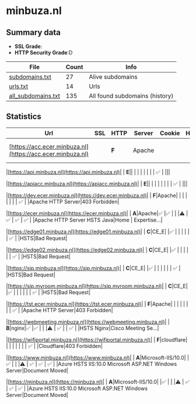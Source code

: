 

# minbuza.nl
## Summary data


 - **SSL Grade**:
 - **HTTP Security Grade**:D


| File       | Count | Info |
|------------|-------|------|
|[subdomains.txt](/data/minbuza.nl/subdomains.txt)|27|Alive subdomains|
|[urls.txt](/data/minbuza.nl/urls.txt)|14|Urls|
|[all_subdomains.txt](/data/minbuza.nl/all_subdomains.txt)|135|All found subdomains (history)|


## Statistics


| Url | SSL | HTTP | Server | Cookie | HSTS | CORS | CTO | CSP | XFO | XXP | RP |FP| Tech |Title |
|--------|-------|-------|------|------|------|------|------|------|------|------|------|------|------|------|
|[https://acc.ecer.minbuza.nl](https://acc.ecer.minbuza.nl)| | **F**|Apache| | | | | | | | :white_check_mark: | |Apache HTTP Server|403 Forbidden|


|[https://api.minbuza.nl](https://api.minbuza.nl)| | **E**|| | | | | | | | :white_check_mark: | |||


|[https://apiacc.minbuza.nl](https://apiacc.minbuza.nl)| | **E**|| | | | | | | | :white_check_mark: | |||


|[https://dev.ecer.minbuza.nl](https://dev.ecer.minbuza.nl)| | **F**|Apache| | | | | | | | :white_check_mark: | |Apache HTTP Server|403 Forbidden|


|[https://ecer.minbuza.nl](https://ecer.minbuza.nl)| | **A**|Apache|:white_check_mark: |:white_check_mark: | | |:warning: | :white_check_mark: | :white_check_mark: | :white_check_mark: | |Apache HTTP Server HSTS Java|Home | Expertise...|


|[https://edge01.minbuza.nl](https://edge01.minbuza.nl)| | **C**|CE_E| |:white_check_mark: | | | | | | :white_check_mark: | |HSTS|Bad Request|


|[https://edge02.minbuza.nl](https://edge02.minbuza.nl)| | **C**|CE_E| |:white_check_mark: | | | | | | :white_check_mark: | |HSTS|Bad Request|


|[https://sip.minbuza.nl](https://sip.minbuza.nl)| | **C**|CE_E| |:white_check_mark: | | | | | | :white_check_mark: | |HSTS|Bad Request|


|[https://sip.myroom.minbuza.nl](https://sip.myroom.minbuza.nl)| | **C**|CE_E| |:white_check_mark: | | | | | | :white_check_mark: | |HSTS|Bad Request|


|[https://tst.ecer.minbuza.nl](https://tst.ecer.minbuza.nl)| | **F**|Apache| | | | | | | | :white_check_mark: | |Apache HTTP Server|403 Forbidden|


|[https://webmeeting.minbuza.nl](https://webmeeting.minbuza.nl)| | **B**|nginx|:white_check_mark: |:white_check_mark: | | |:warning: | :white_check_mark: | | :white_check_mark: | |HSTS Nginx|Cisco Meeting Se...|


|[https://wifiportal.minbuza.nl](https://wifiportal.minbuza.nl)| | **F**|cloudflare| | | | | | | | :white_check_mark: | |Cloudflare|403 Forbidden|


|[https://www.minbuza.nl](https://www.minbuza.nl)| | **A**|Microsoft-IIS/10.0| |:white_check_mark: | | |:warning: | :white_check_mark: | :white_check_mark: | :white_check_mark: | |Azure HSTS IIS:10.0 Microsoft ASP.NET Windows Server|Document Moved|


|[https://minbuza.nl](https://minbuza.nl)| | **A**|Microsoft-IIS/10.0| |:white_check_mark: | | |:warning: | :white_check_mark: | :white_check_mark: | :white_check_mark: | |Azure HSTS IIS:10.0 Microsoft ASP.NET Windows Server|Document Moved|

